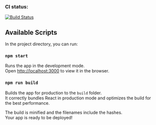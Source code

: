 ### CI status:
[![Build Status](https://travis-ci.org/MadSciencist/SmartHomeSPA.svg?branch=master)](https://travis-ci.org/MadSciencist/SmartHomeSPA)

## Available Scripts

In the project directory, you can run:

### `npm start`

Runs the app in the development mode.<br>
Open [http://localhost:3000](http://localhost:3000) to view it in the browser.


### `npm run build`

Builds the app for production to the `build` folder.<br>
It correctly bundles React in production mode and optimizes the build for the best performance.

The build is minified and the filenames include the hashes.<br>
Your app is ready to be deployed!
